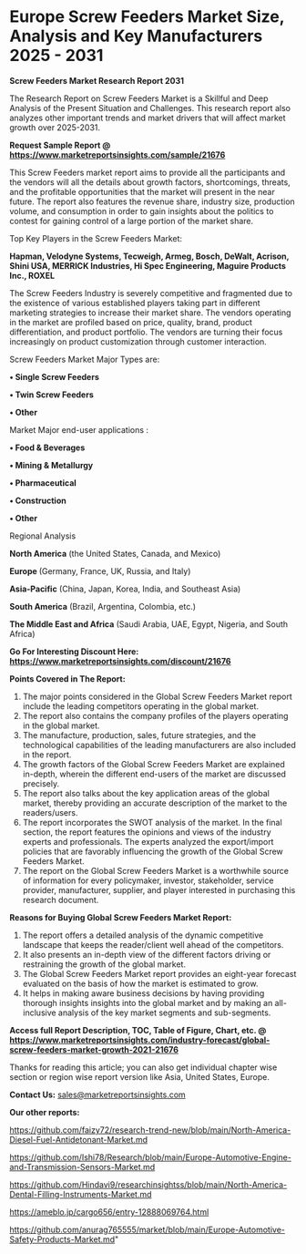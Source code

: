 # Europe Screw Feeders Market Size, Analysis and Key Manufacturers 2025 - 2031

<strong>Screw Feeders Market Research Report 2031</strong>

The Research Report on Screw Feeders Market is a Skillful and Deep Analysis of the Present Situation and Challenges. This research report also analyzes other important trends and market drivers that will affect market growth over 2025-2031.

<strong>Request Sample Report @ <a href=https://www.marketreportsinsights.com/sample/21676>https://www.marketreportsinsights.com/sample/21676</a></strong>

This Screw Feeders market report aims to provide all the participants and the vendors will all the details about growth factors, shortcomings, threats, and the profitable opportunities that the market will present in the near future. The report also features the revenue share, industry size, production volume, and consumption in order to gain insights about the politics to contest for gaining control of a large portion of the market share.

Top Key Players in the Screw Feeders Market:

<strong>Hapman, Velodyne Systems, Tecweigh, Armeg, Bosch, DeWalt, Acrison, Shini USA, MERRICK Industries, Hi Spec Engineering, Maguire Products Inc., ROXEL</strong>

The Screw Feeders Industry is severely competitive and fragmented due to the existence of various established players taking part in different marketing strategies to increase their market share. The vendors operating in the market are profiled based on price, quality, brand, product differentiation, and product portfolio. The vendors are turning their focus increasingly on product customization through customer interaction.

Screw Feeders Market Major Types are:

<strong>• Single Screw Feeders

• Twin Screw Feeders

• Other</strong>

Market Major end-user applications :

<strong>• Food & Beverages

• Mining & Metallurgy

• Pharmaceutical

• Construction

• Other</strong>

Regional Analysis

</u><strong><b>North America</b></strong> (the United States, Canada, and Mexico)

<strong><b>Europe </b></strong>(Germany, France, UK, Russia, and Italy)

<strong><b>Asia-Pacific</b></strong> (China, Japan, Korea, India, and Southeast Asia)

<strong><b>South America</b></strong> (Brazil, Argentina, Colombia, etc.)

<strong><b>The Middle East and Africa</b></strong> (Saudi Arabia, UAE, Egypt, Nigeria, and South Africa)

<strong>Go For Interesting Discount Here: <a href=https://www.marketreportsinsights.com/discount/21676>https://www.marketreportsinsights.com/discount/21676</a></strong>

<strong>Points Covered in The Report:</strong>
<ol>
  <li>The major points considered in the Global Screw Feeders Market report include the leading competitors operating in the global market.</li>
  <li>The report also contains the company profiles of the players operating in the global market.</li>
  <li>The manufacture, production, sales, future strategies, and the technological capabilities of the leading manufacturers are also included in the report.</li>
  <li>The growth factors of the Global Screw Feeders Market are explained in-depth, wherein the different end-users of the market are discussed precisely.</li>
  <li>The report also talks about the key application areas of the global market, thereby providing an accurate description of the market to the readers/users.</li>
  <li>The report incorporates the SWOT analysis of the market. In the final section, the report features the opinions and views of the industry experts and professionals. The experts analyzed the export/import policies that are favorably influencing the growth of the Global Screw Feeders Market.</li>
  <li>The report on the Global Screw Feeders Market is a worthwhile source of information for every policymaker, investor, stakeholder, service provider, manufacturer, supplier, and player interested in purchasing this research document.</li>
</ol>
<strong>Reasons for Buying Global Screw Feeders Market Report:</strong>

<ol>
  <li>The report offers a detailed analysis of the dynamic competitive landscape that keeps the reader/client well ahead of the competitors.</li>
  <li>It also presents an in-depth view of the different factors driving or restraining the growth of the global market.</li>
  <li>The Global Screw Feeders Market report provides an eight-year forecast evaluated on the basis of how the market is estimated to grow.</li>
  <li>It helps in making aware business decisions by having providing thorough insights insights into the global market and by making an all-inclusive analysis of the key market segments and sub-segments.</li>
</ol>
<strong>Access full Report Description, TOC, Table of Figure, Chart, etc. @ <a href=https://www.marketreportsinsights.com/industry-forecast/global-screw-feeders-market-growth-2021-21676>https://www.marketreportsinsights.com/industry-forecast/global-screw-feeders-market-growth-2021-21676</a></strong>


Thanks for reading this article; you can also get individual chapter wise section or region wise report version like Asia, United States, Europe.

<strong>Contact Us:</strong>
sales@marketreportsinsights.com

<strong>Our other reports:</strong>

<a href=https://github.com/faizy72/research-trend-new/blob/main/North-America-Diesel-Fuel-Antidetonant-Market.md>https://github.com/faizy72/research-trend-new/blob/main/North-America-Diesel-Fuel-Antidetonant-Market.md</a>

<a href=https://github.com/Ishi78/Research/blob/main/Europe-Automotive-Engine-and-Transmission-Sensors-Market.md>https://github.com/Ishi78/Research/blob/main/Europe-Automotive-Engine-and-Transmission-Sensors-Market.md</a>

<a href=https://github.com/Hindavi9/researchinsightss/blob/main/North-America-Dental-Filling-Instruments-Market.md>https://github.com/Hindavi9/researchinsightss/blob/main/North-America-Dental-Filling-Instruments-Market.md</a>

<a href=https://ameblo.jp/cargo656/entry-12888069764.html>https://ameblo.jp/cargo656/entry-12888069764.html</a>

<a href=https://github.com/anurag765555/market/blob/main/Europe-Automotive-Safety-Products-Market.md>https://github.com/anurag765555/market/blob/main/Europe-Automotive-Safety-Products-Market.md</a>"

